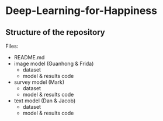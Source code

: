 # Deep-Learning-for-Happiness
## Structure of the repository
Files:
- README.md
- image model (Guanhong & Frida)
    - dataset
    - model & results code
- survey model (Mark)
    - dataset
    - model & results code
- text model (Dan & Jacob)
    - dataset
    - model & results code